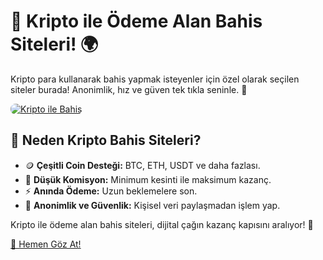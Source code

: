 <h1>🔐 Kripto ile Ödeme Alan Bahis Siteleri! 🌍</h1>
<p>Kripto para kullanarak bahis yapmak isteyenler için özel olarak seçilen siteler burada! Anonimlik, hız ve güven tek tıkla seninle. 🎯</p>
<a href="https://t.me/salvadorseo" title="Kripto Bahis Siteleri">
    <img src="https://i.ibb.co/5K7Ks6w/zzzz3.gif" alt="Kripto ile Bahis" style="max-width:100%; height:auto; border-radius:8px;">
</a>
<h2>🧩 Neden Kripto Bahis Siteleri?</h2>
<ul>
    <li>🪙 <strong>Çeşitli Coin Desteği:</strong> BTC, ETH, USDT ve daha fazlası.</li>
    <li>💸 <strong>Düşük Komisyon:</strong> Minimum kesinti ile maksimum kazanç.</li>
    <li>⚡ <strong>Anında Ödeme:</strong> Uzun beklemelere son.</li>
    <li>🔐 <strong>Anonimlik ve Güvenlik:</strong> Kişisel veri paylaşmadan işlem yap.</li>
</ul>
<p>Kripto ile ödeme alan bahis siteleri, dijital çağın kazanç kapısını aralıyor! 🧠</p>
<a href="https://t.me/salvadorseo" class="join-button">🔗 Hemen Göz At!</a>
